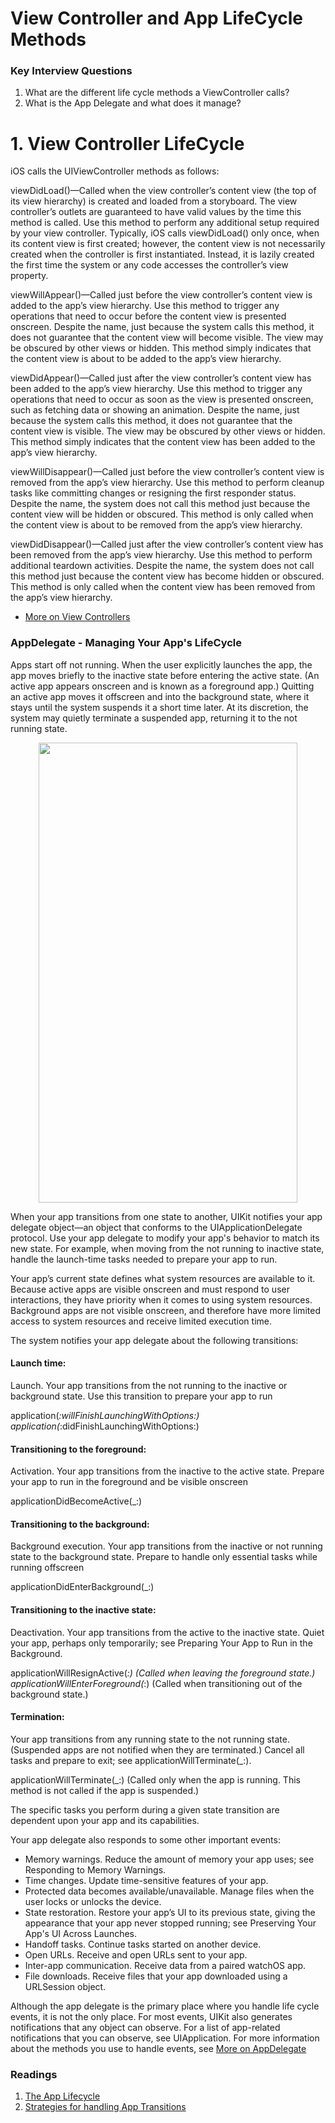 # View Controller and App LifeCycle Methods

### Key Interview Questions

1. What are the different life cycle methods a ViewController calls?
2. What is the App Delegate and what does it manage?

# 1. View Controller LifeCycle

iOS calls the UIViewController methods as follows:

viewDidLoad()—Called when the view controller’s content view (the top of its view hierarchy) is created and loaded from a storyboard. The view controller’s outlets are guaranteed to have valid values by the time this method is called. Use this method to perform any additional setup required by your view controller. Typically, iOS calls viewDidLoad() only once, when its content view is first created; however, the content view is not necessarily created when the controller is first instantiated. Instead, it is lazily created the first time the system or any code accesses the controller’s view property.

viewWillAppear()—Called just before the view controller’s content view is added to the app’s view hierarchy. Use this method to trigger any operations that need to occur before the content view is presented onscreen. Despite the name, just because the system calls this method, it does not guarantee that the content view will become visible. The view may be obscured by other views or hidden. This method simply indicates that the content view is about to be added to the app’s view hierarchy.

viewDidAppear()—Called just after the view controller’s content view has been added to the app’s view hierarchy. Use this method to trigger any operations that need to occur as soon as the view is presented onscreen, such as fetching data or showing an animation. Despite the name, just because the system calls this method, it does not guarantee that the content view is visible. The view may be obscured by other views or hidden. This method simply indicates that the content view has been added to the app’s view hierarchy.

viewWillDisappear()—Called just before the view controller’s content view is removed from the app’s view hierarchy. Use this method to perform cleanup tasks like committing changes or resigning the first responder status. Despite the name, the system does not call this method just because the content view will be hidden or obscured. This method is only called when the content view is about to be removed from the app’s view hierarchy.

viewDidDisappear()—Called just after the view controller’s content view has been removed from the app’s view hierarchy. Use this method to perform additional teardown activities. Despite the name, the system does not call this method just because the content view has become hidden or obscured. This method is only called when the content view has been removed from the app’s view hierarchy.

 - [More on View Controllers](https://developer.apple.com/library/content/referencelibrary/GettingStarted/DevelopiOSAppsSwift/WorkWithViewControllers.html)


### AppDelegate - Managing Your App's LifeCycle

Apps start off not running. When the user explicitly launches the app, the app moves briefly to the inactive state before entering the active state. (An active app appears onscreen and is known as a foreground app.) Quitting an active app moves it offscreen and into the background state, where it stays until the system suspends it a short time later. At its discretion, the system may quietly terminate a suspended app, returning it to the not running state.

<p align="center">
<img src="https://docs-assets.developer.apple.com/published/cfb6ae10b1/high_level_flow_2x_2bc77269-019d-4554-83b8-6aeecb73c348.png" width="414" height="736" />
</p>

When your app transitions from one state to another, UIKit notifies your app delegate object—an object that conforms to the UIApplicationDelegate protocol. Use your app delegate to modify your app's behavior to match its new state. For example, when moving from the not running to inactive state, handle the launch-time tasks needed to prepare your app to run.

Your app’s current state defines what system resources are available to it. Because active apps are visible onscreen and must respond to user interactions, they have priority when it comes to using system resources. Background apps are not visible onscreen, and therefore have more limited access to system resources and receive limited execution time.


The system notifies your app delegate about the following transitions:

#### Launch time:
Launch. Your app transitions from the not running to the inactive or background state. Use this transition to prepare your app to run

application(_:willFinishLaunchingWithOptions:)
application(_:didFinishLaunchingWithOptions:)

#### Transitioning to the foreground:
Activation. Your app transitions from the inactive to the active state. Prepare your app to run in the foreground and be visible onscreen

applicationDidBecomeActive(_:)

#### Transitioning to the background:
Background execution. Your app transitions from the inactive or not running state to the background state. Prepare to handle only essential tasks while running offscreen

applicationDidEnterBackground(_:)

#### Transitioning to the inactive state:

Deactivation. Your app transitions from the active to the inactive state. Quiet your app, perhaps only temporarily; see Preparing Your App to Run in the Background.

applicationWillResignActive(_:) (Called when leaving the foreground state.)
applicationWillEnterForeground(_:) (Called when transitioning out of the background state.)

#### Termination:
Your app transitions from any running state to the not running state. (Suspended apps are not notified when they are terminated.) Cancel all tasks and prepare to exit; see applicationWillTerminate(_:).

applicationWillTerminate(_:) (Called only when the app is running. This method is not called if the app is suspended.)


The specific tasks you perform during a given state transition are dependent upon your app and its capabilities. 

Your app delegate also responds to some other important events:
- Memory warnings. Reduce the amount of memory your app uses; see Responding to Memory Warnings.
- Time changes. Update time-sensitive features of your app.
- Protected data becomes available/unavailable. Manage files when the user locks or unlocks the device.
- State restoration. Restore your app’s UI to its previous state, giving the appearance that your app never stopped running; see Preserving Your App's UI Across Launches.
- Handoff tasks. Continue tasks started on another device.
- Open URLs. Receive and open URLs sent to your app.
- Inter-app communication. Receive data from a paired watchOS app.
- File downloads. Receive files that your app downloaded using a URLSession object.

Although the app delegate is the primary place where you handle life cycle events, it is not the only place. For most events, UIKit also generates notifications that any object can observe. For a list of app-related notifications that you can observe, see UIApplication. For more information about the methods you use to handle events, see [More on AppDelegate](https://developer.apple.com/documentation/uikit/uiapplicationdelegate)



### Readings
1. [The App Lifecycle](https://developer.apple.com/library/content/documentation/iPhone/Conceptual/iPhoneOSProgrammingGuide/TheAppLifeCycle/TheAppLifeCycle.html)
2. [Strategies for handling App Transitions](https://developer.apple.com/library/content/documentation/iPhone/Conceptual/iPhoneOSProgrammingGuide/StrategiesforHandlingAppStateTransitions/StrategiesforHandlingAppStateTransitions.html)
 


